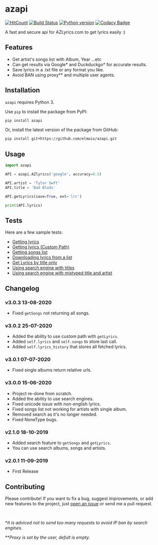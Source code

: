 # azapi
[![HitCount](http://hits.dwyl.io/elmoiv/azapi.svg)](http://hits.dwyl.io/elmoiv/azapi)
[![Build Status](https://api.travis-ci.org/elmoiv/azapi.svg?branch=master)](https://travis-ci.org/elmoiv/azapi)
[![Python version](https://img.shields.io/badge/python-3.x-brightgreen.svg)](https://pypi.org/project/azapi/)
[![Codacy Badge](https://api.codacy.com/project/badge/Grade/52bd035af901477a8c7d7aaf043d580f)](https://www.codacy.com/manual/elmoiv/azapi?utm_source=github.com&amp;utm_medium=referral&amp;utm_content=elmoiv/azapi&amp;utm_campaign=Badge_Grade)

A fast and secure api for AZLyrics.com to get lyrics easily :)


## Features
- Get artist's songs list with Album, Year ...etc
- Can get results via Google* and Duckduckgo* for accurate results.
- Save lyrics in a .txt file or any format you like.
- Avoid BAN using proxy** and multiple user agents.

## Installation
`azapi` requires Python 3.

Use `pip` to install the package from PyPI:

```bash
pip install azapi
```

Or, install the latest version of the package from GitHub:

```bash
pip install git+https://github.com/elmoiv/azapi.git
```
## Usage
```python
import azapi

API = azapi.AZlyrics('google', accuracy=0.5)

API.artist = 'Tylor Swft'
API.title = 'Bad Blods'

API.getLyrics(save=True, ext='lrc')

print(API.lyrics)
```
## Tests
Here are a few sample tests:

  * [Getting lyrics](https://github.com/elmoiv/azapi/tree/master/tests/test1.py)
  * [Getting lyrics (Custom Path)](https://github.com/elmoiv/azapi/tree/master/tests/test7.py)
  * [Getting songs list](https://github.com/elmoiv/azapi/tree/master/tests/test2.py)
  * [Downloading lyrics from a list](https://github.com/elmoiv/azapi/tree/master/tests/test3.py)
  * [Get Lyrics by title only](https://github.com/elmoiv/azapi/tree/master/tests/test4.py)
  * [Using search engine with titles](https://github.com/elmoiv/azapi/tree/master/tests/test5.py)
  * [Using search engine with mistyped title and artist](https://github.com/elmoiv/azapi/tree/master/tests/test6.py)

## Changelog

### v3.0.3 13-08-2020
  * Fixed `getSongs` not returning all songs.

### v3.0.2 25-07-2020
  * Added the ability to use custom path with `getLyrics`.
  * Added `self.lyrics` and `self.songs` to store last call.
  * Added `self.lyrics_history` that stores all fetched lyrics.

### v3.0.1 07-07-2020
  * Fixed single albums return relative urls.

### v3.0.0 15-06-2020
  * Project re-done from scratch.
  * Added the ability to use search engines.
  * Fixed unicode issue with non-english lyrics.
  * Fixed songs list not working for artists with single album.
  * Removed search as it's no longer needed.
  * Fixed NoneType bugs.

### v2.1.0 18-10-2019
  * Added search feature to `getSongs` and `getLyrics`.
  * You can use search albums, songs and artists.

### v2.0.1 11-09-2019
* First Release

## Contributing
Please contribute! If you want to fix a bug, suggest improvements, or add new features to the project, just [open an issue](https://github.com/elmoiv/azapi/issues) or send me a pull request.

⠀
⠀
⠀
⠀
⠀


**It is adviced not to send too many requests to avoid IP ban by search engines.*

***Proxy is set by the user, defult is empty.*
